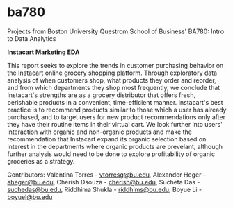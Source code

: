 # ba780
Projects from Boston University Questrom School of Business' BA780: Intro to Data Analytics

__Instacart Marketing EDA__

This report seeks to explore the trends in customer purchasing behavior on the Instacart online grocery shopping platform. Through exploratory data analysis of when customers shop, what products they order and reorder, and from which departments they shop most frequently, we conclude that Instacart's strengths are as a grocery distributor that offers fresh, perishable products in a convenient, time-efficient manner. Instacart's best practice is to recommend products similar to those which a user has already purchased, and to target users for new product recommendations only after they have their routine items in their virtual cart. We look further into users' interaction with organic and non-organic products and make the recommendation that Instacart expand its organic selection based on interest in the departments where organic products are prevelant, although further analysis would need to be done to explore profitability of organic groceries as a strategy.

Contributors: 
Valentina Torres - vtorresg@bu.edu, 
Alexander Heger - aheger@bu.edu, 
Cherish Dsouza - cherish@bu.edu, 
Sucheta Das - suchedas@bu.edu, 
Riddhima Shukla - riddhims@bu.edu, 
Boyue Li - boyuel@bu.edu
